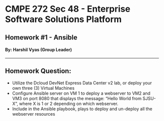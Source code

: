 # CMPE 272 Sec 48 - Enterprise Software Solutions Platform
## Homework \#1 - Ansible
#### By: Harshil Vyas (Group Leader)
---

## Homework Question:
- Utilize the Dcloud DevNet Express Data Center v2 lab, or deploy your own three (3) Virtual Machines
- Configure Ansible server on VM 1 to deploy a webserver to VM2 and VM3 on port 8080 that displays the message: “Hello World from SJSU-X”, where X is 1 or 2 depending on which webserver.
- Include in the Ansible playbook, plays to deploy and un-deploy all the webserver resources

